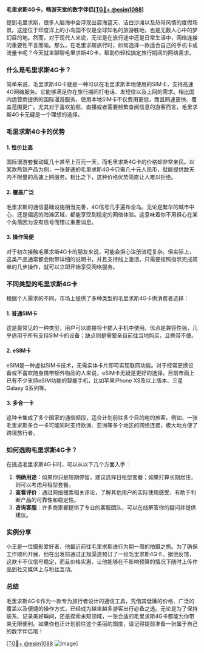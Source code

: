 **毛里求斯4G卡，畅游天堂的数字伴侣[[TG💪+ @esim1088](https://t.me/s/esim1088)]**

提到毛里求斯，很多人脑海中会浮现出碧海蓝天、洁白沙滩以及热带风情的度假场景。这座位于印度洋上的小岛国不仅是全球知名的旅游胜地，也是无数人心中的梦幻目的地。然而，对于现代人来说，无论是在旅行途中还是日常生活中，网络连接的重要性不言而喻。那么，在毛里求斯旅行时，如何选择一款适合自己的手机卡或流量卡呢？今天就来聊聊毛里求斯4G卡，帮助你轻松搞定旅行期间的网络需求。

### 什么是毛里求斯4G卡？

简单来说，毛里求斯4G卡就是一种可以在毛里求斯本地使用的SIM卡，支持高速4G网络服务。它能够满足你在旅行期间打电话、发短信以及上网的需求。相比国内运营商提供的国际漫游服务，使用本地SIM卡不仅费用更低，而且网速更快、覆盖范围更广。尤其对于喜欢拍照、直播或者需要频繁查阅信息的游客而言，毛里求斯4G卡无疑是一个理想的选择。

### 毛里求斯4G卡的优势

#### 1. **性价比高**
   国际漫游套餐动辄几十甚至上百元一天，而毛里求斯4G卡的价格却非常亲民。以某款热销产品为例，一张普通的毛里求斯4G卡只需几十元人民币，就能提供数天内不限量的高速上网服务。相比之下，这种价格优势简直让人难以拒绝。

#### 2. **覆盖广泛**
   毛里求斯的通信基础设施相当完善，4G信号几乎遍布全岛。无论是繁华的城市中心，还是偏远的海滩区域，都能享受到稳定的网络体验。这意味着你不用担心在某个角落因为没有信号而错过重要消息。

#### 3. **操作简便**
   对于初次接触毛里求斯4G卡的朋友来说，可能会担心注册流程复杂。但实际上，这类产品通常都会附带详细的说明书，并且支持线上激活。只需要按照指示完成简单的几步操作，就可以立即开始享受网络服务。

### 不同类型的毛里求斯4G卡

根据个人需求的不同，市场上提供了多种类型的毛里求斯4G卡供消费者选择：

#### 1. **普通SIM卡**
   这是最常见的一种类型，用户可以直接将卡插入手机中使用。优点是兼容性强，几乎适用于所有支持SIM卡的设备；缺点则是需要亲自前往当地购买，且携带不便。

#### 2. **eSIM卡**
   eSIM是一种虚拟SIM卡技术，无需实体卡片即可实现联网功能。对于经常更换设备或不喜欢随身携带额外物品的人来说，eSIM卡无疑是更好的选择。目前市面上已有不少支持eSIM功能的智能手机，比如苹果iPhone XS及以上版本、三星Galaxy S系列等。

#### 3. **多合一卡**
   这种卡集成了多个国家的通信频段，适合计划前往多个目的地的旅客。例如，一张毛里求斯多合一卡可能同时支持欧洲、亚洲等多个地区的网络连接，极大地方便了跨境旅行者。

### 如何选购毛里求斯4G卡？

在挑选毛里求斯4G卡时，可以从以下几个方面入手：

1. **明确用途**：如果你只是短期停留，建议选择日租型套餐；如果打算长期居住，则可以考虑月租型套餐。
2. **查看评价**：通过网络搜索相关评论，了解其他用户的实际使用感受，有助于判断产品的可靠性和稳定性。
3. **咨询客服**：许多商家都提供了专业的客服团队，可以在线解答你的疑问并提供建议。

### 实例分享

小王是一位摄影爱好者，他最近前往毛里求斯进行为期一周的拍摄之旅。为了确保工作顺利开展，他在出发前通过正规渠道预订了一张毛里求斯4G卡。据他反馈，这款卡不仅信号稳定，而且价格实惠，让他能够在不影响预算的情况下随时上传作品到社交媒体上与粉丝互动。

### 总结

毛里求斯4G卡作为一款专为旅行者设计的通信工具，凭借其低廉的价格、广泛的覆盖以及便捷的操作方式，已经成为越来越多游客出行必备之选。无论是为了保持联系、记录美好瞬间，还是探索未知领域，一张合适的毛里求斯4G卡都能为你带来无限便利。如果你也正计划前往这个美丽的国度，请记得提前准备一张属于自己的数字伴侣哦！

[[TG💪+ @esim1088](https://t.me/s/esim1088) ![Image](https://i.postimg.cc/4NQfJmqS/Snipaste-2025-05-13-00-14-12.png)]